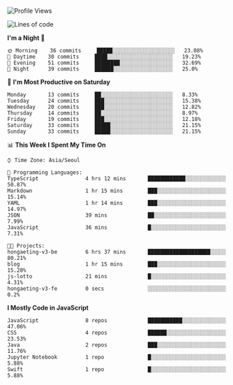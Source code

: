 <!--START_SECTION:waka-->
![Profile Views](http://img.shields.io/badge/Profile%20Views-6-blue)

![Lines of code](https://img.shields.io/badge/From%20Hello%20World%20I%27ve%20Written-94319%20lines%20of%20code-blue)

**I'm a Night 🦉** 

```text
🌞 Morning    36 commits     █████░░░░░░░░░░░░░░░░░░░░   23.08% 
🌆 Daytime    30 commits     ████░░░░░░░░░░░░░░░░░░░░░   19.23% 
🌃 Evening    51 commits     ████████░░░░░░░░░░░░░░░░░   32.69% 
🌙 Night      39 commits     ██████░░░░░░░░░░░░░░░░░░░   25.0%

```
📅 **I'm Most Productive on Saturday** 

```text
Monday       13 commits     ██░░░░░░░░░░░░░░░░░░░░░░░   8.33% 
Tuesday      24 commits     ███░░░░░░░░░░░░░░░░░░░░░░   15.38% 
Wednesday    20 commits     ███░░░░░░░░░░░░░░░░░░░░░░   12.82% 
Thursday     14 commits     ██░░░░░░░░░░░░░░░░░░░░░░░   8.97% 
Friday       19 commits     ███░░░░░░░░░░░░░░░░░░░░░░   12.18% 
Saturday     33 commits     █████░░░░░░░░░░░░░░░░░░░░   21.15% 
Sunday       33 commits     █████░░░░░░░░░░░░░░░░░░░░   21.15%

```


📊 **This Week I Spent My Time On** 

```text
⌚︎ Time Zone: Asia/Seoul

💬 Programming Languages: 
TypeScript               4 hrs 12 mins       ████████████░░░░░░░░░░░░░   50.87% 
Markdown                 1 hr 15 mins        ███░░░░░░░░░░░░░░░░░░░░░░   15.14% 
YAML                     1 hr 14 mins        ███░░░░░░░░░░░░░░░░░░░░░░   14.97% 
JSON                     39 mins             ██░░░░░░░░░░░░░░░░░░░░░░░   7.99% 
JavaScript               36 mins             █░░░░░░░░░░░░░░░░░░░░░░░░   7.31%

🐱‍💻 Projects: 
hongaeting-v3-be         6 hrs 37 mins       ████████████████████░░░░░   80.21% 
blog                     1 hr 15 mins        ███░░░░░░░░░░░░░░░░░░░░░░   15.28% 
js-lotto                 21 mins             █░░░░░░░░░░░░░░░░░░░░░░░░   4.31% 
hongaeting-v3-fe         0 secs              ░░░░░░░░░░░░░░░░░░░░░░░░░   0.2%

```

**I Mostly Code in JavaScript** 

```text
JavaScript               8 repos             ███████████░░░░░░░░░░░░░░   47.06% 
CSS                      4 repos             ██████░░░░░░░░░░░░░░░░░░░   23.53% 
Java                     2 repos             ███░░░░░░░░░░░░░░░░░░░░░░   11.76% 
Jupyter Notebook         1 repo              █░░░░░░░░░░░░░░░░░░░░░░░░   5.88% 
Swift                    1 repo              █░░░░░░░░░░░░░░░░░░░░░░░░   5.88%

```



<!--END_SECTION:waka-->
